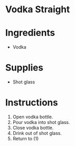 Vodka Straight
===============

# Ingredients
- Vodka

# Supplies
- Shot glass

# Instructions
1. Open vodka bottle.
2. Pour vodka into shot glass.
3. Close vodka bottle.
4. Drink out of shot glass.
5. Return to (1)
